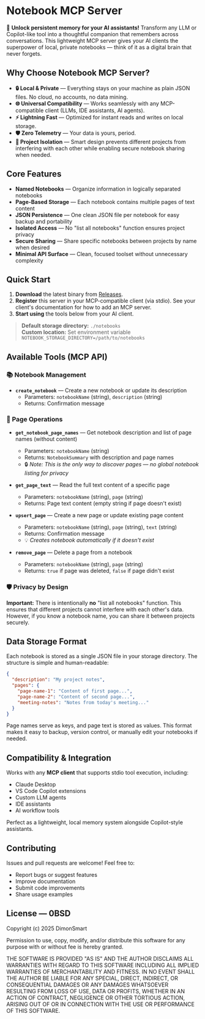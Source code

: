 # Notebook MCP Server

🚀 **Unlock persistent memory for your AI assistants!** Transform any LLM or Copilot-like tool into a thoughtful companion that remembers across conversations. This lightweight MCP server gives your AI clients the superpower of local, private notebooks — think of it as a digital brain that never forgets.

## Why Choose Notebook MCP Server?

* **🔒 Local & Private** — Everything stays on your machine as plain JSON files. No cloud, no accounts, no data mining.
* **🌐 Universal Compatibility** — Works seamlessly with any MCP-compatible client (LLMs, IDE assistants, AI agents).
* **⚡ Lightning Fast** — Optimized for instant reads and writes on local storage.
* **🛡️ Zero Telemetry** — Your data is yours, period.
* **🎯 Project Isolation** — Smart design prevents different projects from interfering with each other while enabling secure notebook sharing when needed.

## Core Features

* **Named Notebooks** — Organize information in logically separated notebooks
* **Page-Based Storage** — Each notebook contains multiple pages of text content
* **JSON Persistence** — One clean JSON file per notebook for easy backup and portability
* **Isolated Access** — No "list all notebooks" function ensures project privacy
* **Secure Sharing** — Share specific notebooks between projects by name when desired
* **Minimal API Surface** — Clean, focused toolset without unnecessary complexity

## Quick Start

1. **Download** the latest binary from [Releases](../../releases).
2. **Register** this server in your MCP-compatible client (via stdio).
   See your client's documentation for how to add an MCP server.
3. **Start using** the tools below from your AI client.

> **Default storage directory:** `./notebooks`  
> **Custom location:** Set environment variable `NOTEBOOK_STORAGE_DIRECTORY=/path/to/notebooks`

## Available Tools (MCP API)

### 📚 Notebook Management
* **`create_notebook`** — Create a new notebook or update its description
  - Parameters: `notebookName` (string), `description` (string)
  - Returns: Confirmation message

### 📄 Page Operations
* **`get_notebook_page_names`** — Get notebook description and list of page names (without content)
  - Parameters: `notebookName` (string)
  - Returns: `NotebookSummary` with description and page names
  - 🔒 *Note: This is the only way to discover pages — no global notebook listing for privacy*

* **`get_page_text`** — Read the full text content of a specific page
  - Parameters: `notebookName` (string), `page` (string)
  - Returns: Page text content (empty string if page doesn't exist)

* **`upsert_page`** — Create a new page or update existing page content
  - Parameters: `notebookName` (string), `page` (string), `text` (string)
  - Returns: Confirmation message
  - 💡 *Creates notebook automatically if it doesn't exist*

* **`remove_page`** — Delete a page from a notebook
  - Parameters: `notebookName` (string), `page` (string)
  - Returns: `true` if page was deleted, `false` if page didn't exist

### 🛡️ Privacy by Design
**Important:** There is intentionally **no** "list all notebooks" function. This ensures that different projects cannot interfere with each other's data. However, if you know a notebook name, you can share it between projects securely.

## Data Storage Format

Each notebook is stored as a single JSON file in your storage directory. The structure is simple and human-readable:

```json
{
  "description": "My project notes",
  "pages": {
    "page-name-1": "Content of first page...",
    "page-name-2": "Content of second page...",
    "meeting-notes": "Notes from today's meeting..."
  }
}
```

Page names serve as keys, and page text is stored as values. This format makes it easy to backup, version control, or manually edit your notebooks if needed.

## Compatibility & Integration

Works with any **MCP client** that supports stdio tool execution, including:
- Claude Desktop
- VS Code Copilot extensions
- Custom LLM agents
- IDE assistants
- AI workflow tools

Perfect as a lightweight, local memory system alongside Copilot-style assistants.

## Contributing

Issues and pull requests are welcome! Feel free to:
- Report bugs or suggest features
- Improve documentation
- Submit code improvements
- Share usage examples

## License — 0BSD

Copyright (c) 2025 DimonSmart

Permission to use, copy, modify, and/or distribute this software for any purpose with or without fee is hereby granted.

THE SOFTWARE IS PROVIDED "AS IS" AND THE AUTHOR DISCLAIMS ALL WARRANTIES WITH REGARD TO THIS SOFTWARE INCLUDING ALL IMPLIED WARRANTIES OF MERCHANTABILITY AND FITNESS. IN NO EVENT SHALL THE AUTHOR BE LIABLE FOR ANY SPECIAL, DIRECT, INDIRECT, OR CONSEQUENTIAL DAMAGES OR ANY DAMAGES WHATSOEVER RESULTING FROM LOSS OF USE, DATA OR PROFITS, WHETHER IN AN ACTION OF CONTRACT, NEGLIGENCE OR OTHER TORTIOUS ACTION, ARISING OUT OF OR IN CONNECTION WITH THE USE OR PERFORMANCE OF THIS SOFTWARE.
